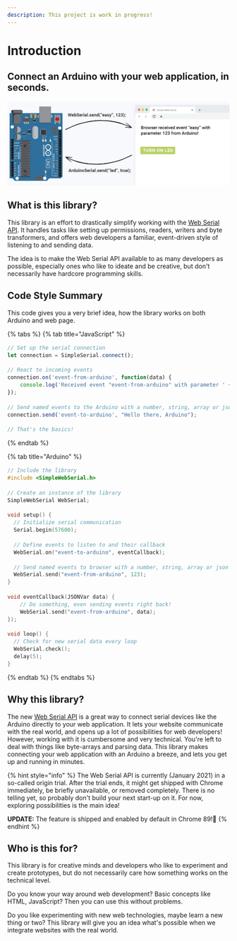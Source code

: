 ```yaml
---
description: This project is work in progress!
---
```


# Introduction

## Connect an Arduino with your web application, in seconds.

![](.gitbook/assets/titelbild-v4.jpg)

## What is this library?

This library is an effort to drastically simplify working with the [Web Serial API](https://wicg.github.io/serial/). It handles tasks like setting up permissions, readers, writers and byte transformers, and offers web developers a familiar, event-driven style of listening to and sending data.

The idea is to make the Web Serial API available to as many developers as possible, especially ones who like to ideate and be creative, but don't necessarily have hardcore programming skills.

## Code Style Summary

This code gives you a very brief idea, how the library works on both Arduino and web page.

{% tabs %}
{% tab title="JavaScript" %}
```javascript
// Set up the serial connection
let connection = SimpleSerial.connect();

// React to incoming events
connection.on('event-from-arduino', function(data) {
    console.log('Received event "event-from-arduino" with parameter ' + data)
});

// Send named events to the Arduino with a number, string, array or json object
connection.send('event-to-arduino', "Hello there, Arduino");

// That's the basics!
```
{% endtab %}

{% tab title="Arduino" %}
```c
// Include the library
#include <SimpleWebSerial.h>

// Create an instance of the library
SimpleWebSerial WebSerial;

void setup() {
  // Initialize serial communication
  Serial.begin(57600);
  
  // Define events to listen to and their callback
  WebSerial.on("event-to-arduino", eventCallback); 
  
  // Send named events to browser with a number, string, array or json object
  WebSerial.send("event-from-arduino", 123);
}

void eventCallback(JSONVar data) {
    // Do something, even sending events right back!
    WebSerial.send("event-from-arduino", data);
});

void loop() {
  // Check for new serial data every loop
  WebSerial.check();
  delay(5);
}
```
{% endtab %}
{% endtabs %}

## Why this library?

The new [Web Serial API](https://wicg.github.io/serial/) is a great way to connect serial devices like the Arduino directly to your web application. It lets your website communicate with the real world, and opens up a lot of possibilities for web developers! However, working with it is cumbersome and very technical. You're left to deal with things like byte-arrays and parsing data. This library makes connecting your web application with an Arduino a breeze, and lets you get up and running in minutes.

{% hint style="info" %}
The Web Serial API is currently \(January 2021\) in a so-called origin trial. After the trial ends, it might get shipped with Chrome immediately, be briefly unavailable, or removed completely. There is no telling yet, so probably don't build your next start-up on it. For now, exploring possibilities is the main idea!

**UPDATE:** The feature is shipped and enabled by default in Chrome 89!🥳
{% endhint %}

## Who is this for?

This library is for creative minds and developers who like to experiment and create prototypes, but do not necessarily care how something works on the technical level.

Do you know your way around web development? Basic concepts like HTML, JavaScript? Then you can use this without problems.

Do you like experimenting with new web technologies, maybe learn a new thing or two? This library will give you an idea what's possible when we integrate websites with the real world.

